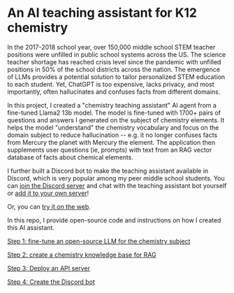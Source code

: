 # An AI teaching assistant for K12 chemistry

In the 2017-2018 school year, over 150,000 middle school STEM teacher positions were unfilled in public school systems across the US. The science teacher shortage has reached crisis level since the pandemic with unfilled positions in 50% of the school districts across the nation. The emergence of LLMs provides a potential solution to tailor personalized STEM education to each student. Yet, ChatGPT is too expensive, lacks privacy, and most importantly, often hallucinates and confuses facts from different domains. 

In this project, I created a "chemistry teaching assistant" AI agent from a fine-tuned Llama2 13b model. The model is fine-tuned with 1700+ pairs of questions and answers I generated on the subject of chemistry elements. It helps the model "understand" the chemistry vocabulary and focus on the domain subject to reduce hallucination -- e.g. it no longer confuses facts from Mercury the planet with Mercury the element. The application then supplements user questions (ie, prompts) with text from an RAG vector database of facts about chemical elements. 

I further built a Discord bot to make the teaching assistant available in Discord, which is very popular among my peer middle school students. You can [join the Discord server](https://discord.gg/EuCkCNKu8c) and chat with the teaching assistant bot yourself or [add it to your own server](https://discord.com/oauth2/authorize?client_id=1213953089208320030&permissions=8&scope=bot)!

Or, you can [try it on the web](https://major-halibut-great.ngrok-free.app/).

In this repo, I provide open-source code and instructions on how I created this AI assistant.

[Step 1: fine-tune an open-source LLM for the chemistry subject](fine-tune-model/)

[Step 2: create a chemistry knowledge base for RAG](rag-embeddings/)

[Step 3: Deploy an API server](api-server/)

[Step 4: Create the Discord bot](discord/)


